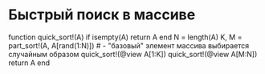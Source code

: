 # Быстрый поиск в массиве
function quick_sort!(A)
if isempty(A)
return A
end
N = length(A)
K, M = part_sort!(A, A[rand(1:N)]) # - "базовый" элемент массива выбирается
случайным образом
quick_sort!(@view A[1:K])
quick_sort!(@view A[M:N])
return A
end
